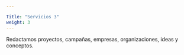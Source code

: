```yaml
---

Title: "Servicios 3"
weight: 3
---
```

Redactamos proyectos, 
campañas, empresas, 
organizaciones, ideas 
y conceptos.